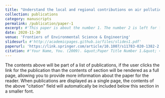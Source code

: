 ```yaml
---
title: "Understand the local and regional contributions on air pollution from the view of human health impacts"
collection: publications
category: manuscripts
permalink: /publication/paper-1
excerpt: #'This paper is about the number 1. The number 2 is left for future work.'
date: 2020-11-30
venue: 'Frontiers of Environmental Science & Engineering'
slidesurl: #'http://academicpages.github.io/files/slides1.pdf'
paperurl: 'https://link.springer.com/article/10.1007/s11783-020-1382-2'
citation: #'Your Name, You. (2009). &quot;Paper Title Number 1.&quot; <i>Journal 1</i>. 1(1).'
---
```


The contents above will be part of a list of publications, if the user clicks the link for the publication than the contents of section will be rendered as a full page, allowing you to provide more information about the paper for the reader. When publications are displayed as a single page, the contents of the above "citation" field will automatically be included below this section in a smaller font.
